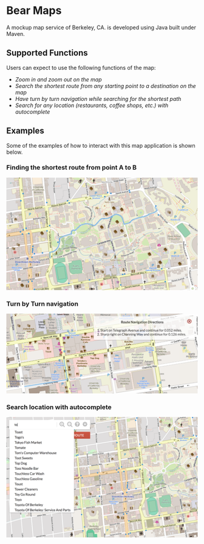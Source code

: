 # Bear Maps

A mockup map service of Berkeley, CA. is developed using Java built under Maven.

## Supported Functions

Users can expect to use the following functions of the map:
* *Zoom in and zoom out on the map*
* *Search the shortest route from any starting point to a destination on the map*
* *Have turn by turn navigation while searching for the shortest path*
* *Search for any location (restaurants, coffee shops, etc.) with autocomplete*

## Examples

Some of the examples of how to interact with this map application is shown below.

### Finding the shortest route from point A to B
<img src="screenshots/shortest.png">

### Turn by Turn navigation
<img src="screenshots/turnbyturn.png">

### Search location with autocomplete
<img src="screenshots/autocomplete.png">
